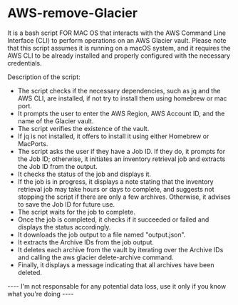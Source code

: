 # AWS-remove-Glacier

It is a bash script FOR MAC OS that interacts with the AWS Command Line Interface (CLI) to perform operations on an AWS Glacier vault.
Please note that this script assumes it is running on a macOS system, and it requires the AWS CLI to be already installed and properly configured with the necessary credentials.

Description of the script:

- The script checks if the necessary dependencies, such as jq and the AWS CLI, are installed, if not try to install them using homebrew or mac port.
- It prompts the user to enter the AWS Region, AWS Account ID, and the name of the Glacier vault.
- The script verifies the existence of the vault.
- If jq is not installed, it offers to install it using either Homebrew or MacPorts.
- The script asks the user if they have a Job ID. If they do, it prompts for the Job ID; otherwise, it initiates an inventory retrieval job and extracts the Job ID from the output.
- It checks the status of the job and displays it.
- If the job is in progress, it displays a note stating that the inventory retrieval job may take hours or days to complete, and suggests not stopping the script if there are only a few archives. Otherwise, it advises to save the Job ID for future use.
- The script waits for the job to complete.
- Once the job is completed, it checks if it succeeded or failed and displays the status accordingly.
- It downloads the job output to a file named "output.json".
- It extracts the Archive IDs from the job output.
- It deletes each archive from the vault by iterating over the Archive IDs and calling the aws glacier delete-archive command.
- Finally, it displays a message indicating that all archives have been deleted.

---- I'm not responsable for any potential data loss, use it only if you know what you're doing ----
